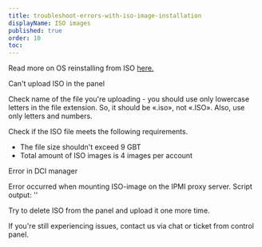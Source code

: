 ```yaml
---
title: troubleshoot-errors-with-iso-image-installation
displayName: ISO images
published: true
order: 10
toc:
---
```


Read more on OS reinstalling from ISO [here.](\"https://support.gcorelabs.com/hc/en-us/articles/115004672485-Reinstalling-OS-on-dedicated-server\")


Can't upload ISO in the panel


Check name of the file you're uploading - you should use only lowercase letters in the file extension. So, it should be «.iso», not «.ISO». Also, use only letters and numbers.


Check if the ISO file meets the following requirements.


*   The file size shouldn't exceed 9 GBT
*   Total amount of ISO images is 4 images per account


Error in DCI manager


Error occurred when mounting ISO-image on the IPMI proxy server. Script output: ''


Try to delete ISO from the panel and upload it one more time.


If you're still experiencing issues, contact us via chat or ticket from control panel.